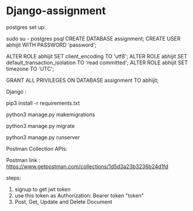 # Django-assignment

postgres set up:

sudo su - postgres
psql
CREATE DATABASE assignment;
CREATE USER abhijit WITH PASSWORD 'password';

ALTER ROLE abhijit SET client_encoding TO 'utf8';
ALTER ROLE abhijit SET default_transaction_isolation TO 'read committed';
ALTER ROLE abhijit SET timezone TO 'UTC';

GRANT ALL PRIVILEGES ON DATABASE assignment TO abhijit;



Django :

pip3 install -r requirements.txt

python3 manage.py makemigrations

python3 manage.py migrate

python3 manage.py runserver


Postman Collection APIs:

Postman link : https://www.getpostman.com/collections/1d5d3a23b3236b24d1fd

steps:
1) signup to get jwt token 
2) use this token as Authorization: Bearer token "token"
3) Post, Get, Update and Delete Document
